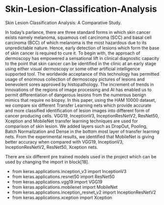 # Skin-Lesion-Classification-Analysis
 Skin Lesion Classification Analysis: A Comparative Study.<br>
 
 In today’s parlance, there are three standard forms in which skin cancer exists namely
melanoma, squamous cell carcinoma (SCC) and basal cell carcinoma (BCC) of which
melanoma is the most hazardous due to its unpredictable nature. Hence, early detection of
lesions which form the base of skin cancer is required to cure it. To begin with, the approach
of dermoscopy has empowered a sensational lift in clinical diagnostic capacity to the point that
skin cancer can be identified in the clinic at an early stage using either visual dermoscopy or
some other artificial intelligence supported tool. The worldwide acceptance of this technology
has permitted usage of enormous collection of dermoscopy pictures of lesions and benevolent
sores approved by histopathology. The increment of trends in innovations of the regions of
image processing and AI has enabled us to permit differentiation of dangerous lesions from the
numerous benign mimics that require no biopsy. In this paper, using the HAM 10000 dataset,
we compare six different Transfer Learning nets which provide accurate and more classified
identification of lesion images into different form of cancer producing cells. VGG19,
InceptionV3, InceptionResNetV2, ResNet50, Xception and MobileNet transfer learning
techniques are used for comparison of skin lesion. We added layers such as DropOut, Pooling,
Batch Normailzation and Dense in the bottom most layer of transfer learning nets. From the
experimental results, we identified that MobileNet is giving better accuracy when compared
with VGG19, InceptionV3, InceptionResNetV2, ResNet50, Xception nets. 

 There are six different pre trained models used in the project which can be used by changing the import in block[18].<br>
* from keras.applications.inception_v3 import InceptionV3
* from keras.applications.resnet50 import ResNet50
* from keras.applications.vgg19 import VGG19
* from keras.applications.mobilenet import MobileNet
* from keras.applications.inception_resnet_v2 import InceptionResNetV2
* from keras.applications.xception import Xception
